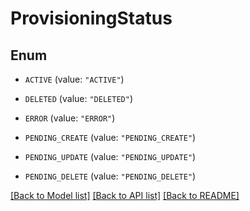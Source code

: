 # ProvisioningStatus

## Enum


* `ACTIVE` (value: `"ACTIVE"`)

* `DELETED` (value: `"DELETED"`)

* `ERROR` (value: `"ERROR"`)

* `PENDING_CREATE` (value: `"PENDING_CREATE"`)

* `PENDING_UPDATE` (value: `"PENDING_UPDATE"`)

* `PENDING_DELETE` (value: `"PENDING_DELETE"`)


[[Back to Model list]](../README.md#documentation-for-models) [[Back to API list]](../README.md#documentation-for-api-endpoints) [[Back to README]](../README.md)


